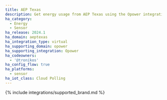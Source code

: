 ```yaml
---
title: AEP Texas
description: Get energy usage from AEP Texas using the Opower integration
ha_category:
  - Energy
  - Sensor
ha_release: 2024.1
ha_domain: aeptexas
ha_integration_type: virtual
ha_supporting_domain: opower
ha_supporting_integration: Opower
ha_codeowners:
  - '@tronikos'
ha_config_flow: true
ha_platforms:
  - sensor
ha_iot_class: Cloud Polling
---
```


{% include integrations/supported_brand.md %}
